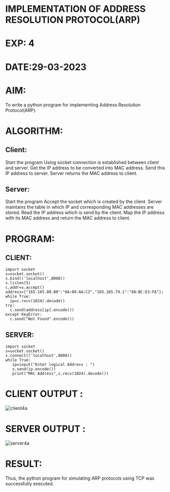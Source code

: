 # IMPLEMENTATION OF ADDRESS RESOLUTION PROTOCOL(ARP)

# EXP: 4

# DATE:29-03-2023

# AIM:
To write a python program for implementing Address Resolution Protocol(ARP).

# ALGORITHM:

## Client:
Start the program
Using socket connection is established between client and server.
Get the IP address to be converted into MAC address.
Send this IP address to server.
Server returns the MAC address to client.

## Server:
Start the program
Accept the socket which is created by the client.
Server maintains the table in which IP and corresponding MAC addresses are stored.
Read the IP address which is send by the client.
Map the IP address with its MAC address and return the MAC address to client.

# PROGRAM:
## CLIENT:
```
import socket
s=socket.socket()
s.bind(('localhost',8000))
s.listen(5)
c,addr=s.accept()
address={"165.165.80.80":"6A:08:AA:C2","165.165.79.1":"8A:BC:E3:FA"};
while True:
  ip=c.recv(1024).decode()
try:
  c.send(address[ip].encode())
except KeyError:
  c.send("Not Found".encode())
```
## SERVER:
```
import socket
s=socket.socket()
s.connect(('localhost',8000))
while True:
   ip=input("Enter logical Address : ")
   s.send(ip.encode())
   print("MAC Address",s.recv(1024).decode())
```
# CLIENT OUTPUT :
![client4a](https://github.com/ShakthiSundar-K/EX-4/assets/128116143/0f574ad5-2f34-4205-9aa6-d56fc54b435c)


# SERVER OUTPUT :

![server4a](https://github.com/ShakthiSundar-K/EX-4/assets/128116143/efb6a37f-0135-491e-945c-0fbbbe3b99dd)

# RESULT:
Thus, the python program for simulating ARP protocols using TCP was successfully executed.
